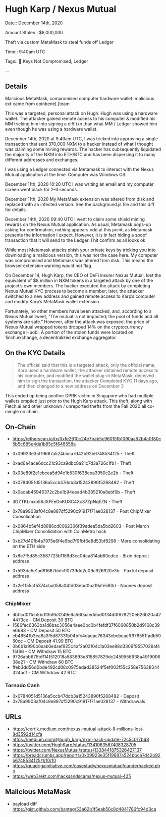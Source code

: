 # Hugh Karp / Nexus Mutual

Date:: December 14th, 2020

Amount Stolen:: $8,000,000

Theft via custom MetaMask to steal funds off Ledger

Time:: 9:40am UTC

Tags:: 🔑 Keys Not Compromised, Ledger

--


## Details

Malicious MetaMask, compromised computer hardware wallet. malicious ext came from coinbene[.]team

This was a targeted, personal attack on Hugh. Hugh was using a hardware wallet. The attacker gained remote access to his computer & modified his MM tricking him into signing a diff txn than what MM / Ledger showed him even though he was using a hardware wallet.

December 14th, 2020 at 9:40am UTC, I was tricked into approving a single transaction that sent 370,000 NXM to a hacker instead of what I thought was claiming some mining rewards. The hacker has subsequently liquidated the majority of the NXM into ETH/BTC and has been dispersing it to many different addresses and exchanges.

I was using a Ledger connected via Metamask to interact with the Nexus Mutual application at the time. Computer was Windows OS.

December 11th, 2020 10:20 UTC I was writing an email and my computer screen went black for 2–3 seconds.

December 11th, 2020 My MetaMask extension was altered from disk and replaced with an infected version. See the background.js file and this diff for details.

December 14th, 2020 09:40 UTC I went to claim some shield mining rewards on the Nexus Mutual application. As usual, Metamask pops-up asking for confirmation, nothing appears odd at this point, as Metamask presents the information I expect. However, it is in fact hiding a spoof transaction that it will send to the Ledger. I hit confirm as all looks ok.

While most Metamask attacks phish your private keys by tricking you into downloading a malicious version, this was not the case here. My computer was compromised and Metamask was altered from disk. This means the browser extension warning would not flag.

On December 14, Hugh Karp, the CEO of DeFi insurer Nexus Mutual, lost the equivalent of $8 million in NXM tokens in a targeted attack by one of the project’s own members. The hacker executed the attack by completing Nexus Mutual KYC process to become a member; later, the attacker switched to a new address and gained remote access to Karp’s computer and modify Karp’s MetaMask wallet extension.

Fortunately, no other members have been attacked, and, according to a Nexus Mutual tweet, “The mutual is not impacted; the pool of funds and all systems are safe.” However, after the attack was exposed, the price of Nexus Mutual wrapped tokens dropped 14% on the cryptocurrency exchange Huobi. A portion of the stolen funds were located on 1inch.exchange, a decentralized exchange aggregator.




## On the KYC Details

> The official said that this is a targeted attack, only the official name, Karp used a hardware wallet, the attacker obtained remote access to his computer, and modified the wallet plug-in MetaMask, deceived him to sign the transaction, the attacker Completed KYC 11 days ago, and then changed to a new address on December 3

This ended up being another DPRK victim in Singapore who had multiple wallets emptied just prior to the Hugh Karp attack. This theft, along with Fetch.ai and other unknown / unreported thefts from the Fall 2020 all co-mingle on chain.



## On-Chain

- https://etherscan.io/tx/0xfe2910c24e7bab5c96015fb1090aa52b4c0f80c5b5c685e4da1b85c5f648558a 
- 0x09923e35f19687a524bbca7d42b92b6748534f25 - Theft
- 0xad6a4ace6dcc21c93ca9dbc8a21c7d3a726c1fb1 - Theft
- 0x03e89f2e1ebcea5d94c1b530f638cea3950c2e2b - Theft
- 0x0784051d5136a5ccb47ddb3a15243890f5268482 - Theft
- 0x0adab45946372c2be1b94eead4b385210a8ebf0b - Theft
- 3DZTKLmxo56JXFEeDoKU8C4Xc37ZpNqEZN - Theft

- 0x78a9903af04c8e887df5290c91917f71ae028137 - Post ChipMixer Consolidation

- 0x0864b5ef4d8086cd0062306f39adea5da5bd2603 - Post March ChipMixer Consolidation with CoinMetro hack

- 0xb27d40fb4a7975e6f4e6bd7f9fbf6e8d53bf8298 - More consolidating on the ETH side

- 0x8e7f5d85c3587725b1188d3cc04ca814ab60cdce - Bixin deposit address

- 0x593dc5e1ad81667bbfc90739dd2c09c926920e3b - Paxful deposit address

- 0x2e1155cf5374cba058a04fd03ebd0ba19afe580d - Noones deposit address


### ChipMixer

- db0cd0f1cb5bd13b9b3249e6a560aaeddbd0134d0f678220e626b20a424473ce - CM Deposit 30 BTC
- 1586fec6363ba1d6bac3056e4aee0bc0b4fefdf37f6060850b2d9168c39e6683 - CM Deposit 50 BTC
- eb4854fb3ea8a3f5d87331b04bfc4daeac76343ebcbcaeff976551fadb5050cc - CM Deposit 41.99 BTC
- 0b6b1a990b6aab6edaef925c4af2a03f64c1a03ee98d3309f9557029af415f66 - CM Withdraw 15 BTC
- 9726abb675bff14f512018a583693e815857829dc2459556938a491900638e21 - CM Withdraw 60 BTC 
- ffeb3dd56d0bde492cd08c0975edad38524f5ef003f55c258e75638044324acf - CM Withdraw 42 BTC

### Tornado Cash

- 0x0784051d5136a5ccb47ddb3a15243890f5268482 - Deposit 
- 0x78a9903af04c8e887df5290c91917f71ae028137 - Withdrawals

## URLs

- https://certik.medium.com/nexus-mutual-attack-8-millions-lost-8d3592d14cfa
- https://medium.com/@hugh_karp/nxm-hack-update-72c5c017b48 
- https://twitter.com/HughKarp/status/1341063567408328705
- https://twitter.com/NexusMutual/status/1338441875326427137
- https://breadcrumbs.app/reports/0x09923e35f19687a524bbca7d42b92b6748534f25/1/10/10
- https://quadrigainitiative.com/casestudy/nexusmutualfounderhacked.php
- https://web3rekt.com/hacksandscams/nexus-mutual-425

## Malicious MetaMask

- payload diff https://gist.github.com/banteg/53a62b1f5eab56c8d4841786fc94d3ca
